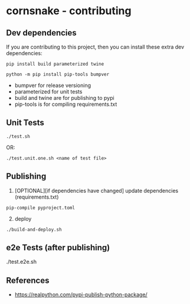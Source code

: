 # cornsnake - contributing

## Dev dependencies

If you are contributing to this project, then you can install these extra dev dependencies:

```
pip install build parameterized twine

python -m pip install pip-tools bumpver
```

- bumpver for release versioning
- parameterized for unit tests
- build and twine are for publishing to pypi
- pip-tools is for compiling requirements.txt

## Unit Tests

```
./test.sh  
```

OR:

```
./test.unit.one.sh <name of test file>
```

## Publishing

1. [OPTIONAL][if dependencies have changed] update dependencies (requirements.txt)

```
pip-compile pyproject.toml
```

2. deploy

```
./build-and-deploy.sh
```

## e2e Tests (after publishing)

./test.e2e.sh

## References

- https://realpython.com/pypi-publish-python-package/
